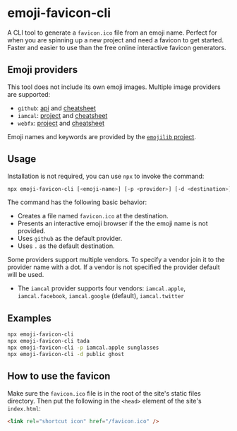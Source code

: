 # emoji-favicon-cli

A CLI tool to generate a `favicon.ico` file from an emoji name. Perfect for when you are spinning up a new project and need a favicon to get started. Faster and easier to use than the free online interactive favicon generators.

## Emoji providers

This tool does not include its own emoji images. Multiple image providers are supported:

- `github`: [api](https://developer.github.com/v3/emojis/) and [cheatsheet](https://github.com/ikatyang/emoji-cheat-sheet)
- `iamcal`: [project](https://github.com/iamcal/emoji-data) and [cheatsheet](http://unicodey.com/emoji-data/table.htm)
- `webfx`: [project](https://github.com/rumkin/emoji-img) and [cheatsheet](https://www.webfx.com/tools/emoji-cheat-sheet/)

Emoji names and keywords are provided by the [`emojilib` project](https://github.com/muan/emojilib).

## Usage

Installation is not required, you can use `npx` to invoke the command:

```bash
npx emoji-favicon-cli [<emoji-name>] [-p <provider>] [-d <destination>]
```

The command has the following basic behavior:

- Creates a file named `favicon.ico` at the destination.
- Presents an interactive emoji browser if the the emoji name is not provided.
- Uses `github` as the default provider.
- Uses `.` as the default destination.

Some providers support multiple vendors. To specify a vendor join it to the provider name with a dot. If a vendor is not specified the provider default will be used.

- The `iamcal` provider supports four vendors: `iamcal.apple`, `iamcal.facebook`, `iamcal.google` (default), `iamcal.twitter`

## Examples

```bash
npx emoji-favicon-cli
npx emoji-favicon-cli tada
npx emoji-favicon-cli -p iamcal.apple sunglasses
npx emoji-favicon-cli -d public ghost
```

## How to use the favicon

Make sure the `favicon.ico` file is in the root of the site's static files directory. Then put the following in the `<head>` element of the site's `index.html`:

```html
<link rel="shortcut icon" href="/favicon.ico" />
```
